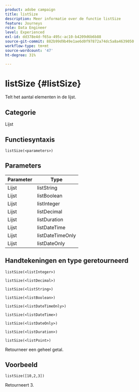 ```yaml
---
product: adobe campaign
title: listSize
description: Meer informatie over de functie listSize
feature: Journeys
role: Data Engineer
level: Experienced
exl-id: dd378e4d-f65a-495c-ac10-b4209d6b6b88
source-git-commit: 882b99d9b49e1ae6d0f97872a74dc5a8a4639050
workflow-type: tm+mt
source-wordcount: '47'
ht-degree: 31%

---
```


# listSize {#listSize}

Telt het aantal elementen in de lijst.

## Categorie

Lijst

## Functiesyntaxis

`listSize(<parameters>)`

## Parameters

| Parameter | Type |
|-----------|------------------|
| Lijst | listString |
| Lijst | listBoolean |
| Lijst | listInteger |
| Lijst | listDecimal |
| Lijst | listDuration |
| Lijst | listDateTime |
| Lijst | listDateTimeOnly |
| Lijst | listDateOnly |

## Handtekeningen en type geretourneerd

`listSize(<listInteger>)`

`listSize(<listDecimal>)`

`listSize(<listString>)`

`listSize(<listBoolean>)`

`listSize(<listDateTimeOnly>)`

`listSize(<listDateTime>)`

`listSize(<listDateOnly>)`

`listSize(<listDuration>)`

`listSize(<listPoint>)`

Retourneer een geheel getal.

## Voorbeeld

`listSize([10,2,3])`

Retourneert 3.
